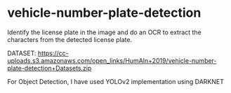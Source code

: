 # vehicle-number-plate-detection
Identify the license plate in the image and do an OCR to extract the characters from the detected license plate.

DATASET: https://cc-uploads.s3.amazonaws.com/open_links/HumAIn+2019/vehicle-number-plate-detection+Datasets.zip

For Object Detection, I have used YOLOv2 implementation using DARKNET



